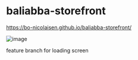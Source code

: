# baliabba-storefront

https://bo-nicolaisen.github.io/baliabba-storefront/

![image](https://github.com/bo-nicolaisen/baliabba-storefront/assets/31656337/7c9f6892-f58c-4bfc-b549-df5b5127d0c1)

feature branch for loading screen
